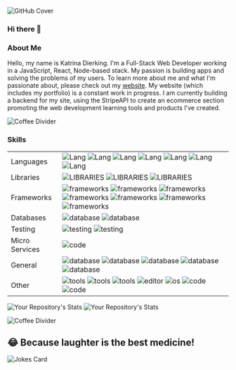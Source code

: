 
<!--
**Katrina-Dierking/katrina-dierking** is a ✨ _special_ ✨ repository because its `README.md` (this file) appears on your GitHub profile.

Here are some ideas to get you started:

- 🔭 I’m currently working on ...
- 🌱 I’m currently learning ...
- 👯 I’m looking to collaborate on ...
- 🤔 I’m looking for help with ...
- 💬 Ask me about ...
- 📫 How to reach me: ...
- 😄 Pronouns: ...
- ⚡ Fun fact: ...
-->

![GitHub Cover](https://blog.hertimetocode.com/wp-content/uploads/2021/04/GH-Cover-1.png)
### Hi there 👋
### About Me 
Hello, my name is Katrina Dierking. I'm a Full-Stack Web Developer working in a JavaScript, React, Node-based stack. My passion is building apps and solving the problems of my users. To learn more about me and what I'm passionate about, please check out my [website](https://hertimetocode.com). My website (which includes my portfolio) is a constant work in progress. I am currently building a backend for my site, using the StripeAPI to create an ecommerce section promoting the web development learning tools and products I've created. 

 ![Coffee Divider](https://blog.hertimetocode.com/wp-content/uploads/2021/04/coffee-pulse.png)

### Skills
|               |               |
| ------------- | ------------- |
| Languages     |  <img src="https://img.shields.io/badge/Lang-HTML5-ff69b4.svg?style=flat-plastic" alt="Lang"> <img src="https://img.shields.io/badge/Lang-CSS-ff69b4.svg?style=flat-plastic" alt="Lang"> <img src="https://img.shields.io/badge/Lang-JavaScript-ff69b4.svg?style=flat-plastic" alt="Lang"> <img src="https://img.shields.io/badge/Lang-Python-ff69b4.svg?style=flat-plastic" alt="Lang"> <img src="https://img.shields.io/badge/Lang-GraphQL-ff69b4.svg?style=flat-plastic" alt="Lang"> <img src="https://img.shields.io/badge/Lang-SQL-ff69b4.svg?style=flat-plastic" alt="Lang"> <img src="https://img.shields.io/badge/Lang-TypeScript-ff69b4.svg?style=flat-plastic" alt="Lang">|
| Libraries     | <img src="https://img.shields.io/badge/Lib-React-blue.svg?style=flat-plastic" alt="LIBRARIES"> <img src="https://img.shields.io/badge/Lib-Formik-blue.svg?style=flat-plastic" alt="LIBRARIES"> <img src="https://img.shields.io/badge/Lib-SemanticUI-blue.svg?style=flat-plastic" alt="LIBRARIES">|
| Frameworks    | <img src="https://img.shields.io/badge/FW-Redux-purple.svg?style=flat-plastic" alt="frameworks"> <img src="https://img.shields.io/badge/FW-Node.js-purple.svg?style=flat-plastic" alt="frameworks"> <img src="https://img.shields.io/badge/FW-Express-purple.svg?style=flat-plastic" alt="frameworks"> <img src="https://img.shields.io/badge/FW-Knex-purple.svg?style=flat-plastic" alt="frameworks"> <img src="https://img.shields.io/badge/FW-PowerShell-purple.svg?style=flat-plastic" alt="frameworks"> <img src="https://img.shields.io/badge/FW-Tailwind CSS-purple.svg?style=flat-plastic" alt="frameworks"> <img src="https://img.shields.io/badge/FW-Bulma-purple.svg?style=flat-plastic" alt="frameworks"> | 
| Databases     | <img src="https://img.shields.io/badge/DB-MySQL-brightgreen.svg?style=flat-plastic" alt="database"> <img src="https://img.shields.io/badge/DB-PostgresSQL-brightgreen.svg?style=flat-plastic" alt="database"> |
| Testing | <img src="https://img.shields.io/badge/Test-Jest-yellow.svg?style=flat-plastic" alt="testing" > <img src="https://img.shields.io/badge/Test-Cypress-yellow.svg?style=flat-plastic" alt="testing" > |
| Micro Services | <img src="https://img.shields.io/badge/MS-StripeAPI-teal.svg?style=flat-plastic" alt="code">
| General | <img src="https://img.shields.io/badge/General-System Design-red.svg?style=flat-plastic" alt="database" >  <img src="https://img.shields.io/badge/General-Scalability-red.svg?style=flat-plastic" alt="database" > <img src="https://img.shields.io/badge/General-Responsiveness-red.svg?style=flat-plastic" alt="database" >  <img src="https://img.shields.io/badge/General-Agile PM-red.svg?style=flat-plastic" alt="database" >  <img src="https://img.shields.io/badge/General-Accessibility-red.svg?style=flat-plastic" alt="database" > |
| Other |  <img src="https://img.shields.io/badge/Tools-Postman-pink.svg?style=flat-plastic" alt="tools">  <img src="https://img.shields.io/badge/Tools-Git-pink.svg?style=flat-plastic" alt="tools"> <img src="https://img.shields.io/badge/Tools-GitHub-pink.svg?style=flat-plastic" alt="tools"> <img src="https://img.shields.io/badge/Editor-VSCode-pink.svg?style=flat-plastic" alt="editor"> <img src="https://img.shields.io/badge/OS-Windows 10-pink.svg?style=flat-plastic" alt="os"> <img src="https://img.shields.io/badge/Code-LESS-pink.svg?style=flat-plastic" alt="code"> <img src="https://img.shields.io/badge/Code-SASS-pink.svg?style=flat-plastic" alt="code"> |


![Your Repository's Stats](https://github-readme-stats.vercel.app/api/top-langs/?username=katrina-dierking&theme=pink-green)  ![Your Repository's Stats](https://github-readme-stats.vercel.app/api?username=katrina-dierking&show_icons=true)

 ![Coffee Divider](https://blog.hertimetocode.com/wp-content/uploads/2021/04/coffee-pulse.png)

## 😂 Because laughter is the best medicine!
![Jokes Card](https://readme-jokes.vercel.app/api)
